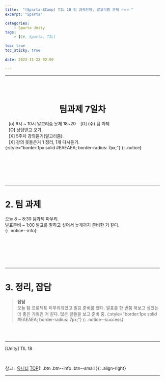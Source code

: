 ```yaml
---
title:  "[Sparta-BCamp] TIL 18 팀 과제진행, 알고리즘 문제 ⭐⭐⭐ "
excerpt: "Sparta"

categories:
    - Sparta Unity
tags:
    - [C#, Sparta, TIL]

toc: true
toc_sticky: true
 
date: 2023-11-22 02:00

---
```

- - -

<BR><BR>

<center><H1> 팀과제 7일차   </H1></center>

&nbsp;&nbsp; [o] 9시 ~ 10시 알고리즘 문제    18~20
&nbsp;&nbsp; [O] (주) 팀 과제   
&nbsp;&nbsp; [O] 상담받고 오기.       
&nbsp;&nbsp; [X] 5주차 강의듣기(알고리즘).   
&nbsp;&nbsp; [X] 강의 못들은거 1 정리, 1개 다시듣기.   
{:style="border:1px solid #EAEAEA; border-radius: 7px;"}
{: .notice}  

<br><br><br><br><br>
- - - 

# 2. 팀 과제 
오늘 8 ~ 8:30 팀과제 마무리.  
발표준비 ~ 1:00 발표를 잘하고 싶어서 늦게까지 준비한 거 같다.  
{: .notice--info}

<br><br><br><br><br>
- - - 

# 3. 정리, 잡담
> **잡담**  
오늘 팀 프로젝트 마무리되었고 발표 준비를 했다.
발표를 한 번쯤 해보고 싶었는데 좋은 기회인 거 같다. 많은 글들을 보고 준비 중.
{:style="border:1px solid #EAEAEA; border-radius: 7px;"}
{: .notice--success}  


<br><br>
- - - 

[Unity] TIL 18

<br>

참고 : [유니티](https://docs.unity3d.com/kr/)
[TOP](#){: .btn .btn--info .btn--small }{: .align-right}
<br>
- - -
